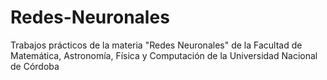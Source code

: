 # Redes-Neuronales
Trabajos prácticos de la materia "Redes Neuronales" de la Facultad de Matemática, Astronomía, Física y Computación de la Universidad Nacional de Córdoba
